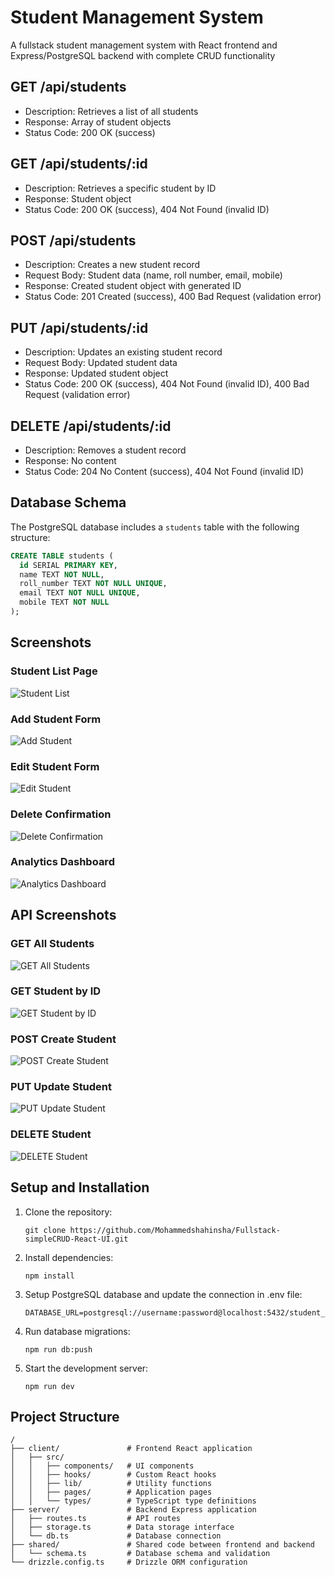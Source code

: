 # Student Management System

A fullstack student management system with React frontend and Express/PostgreSQL backend with complete CRUD functionality

## GET /api/students

* Description: Retrieves a list of all students
* Response: Array of student objects
* Status Code: 200 OK (success)

## GET /api/students/:id

* Description: Retrieves a specific student by ID
* Response: Student object
* Status Code: 200 OK (success), 404 Not Found (invalid ID)

## POST /api/students

* Description: Creates a new student record
* Request Body: Student data (name, roll number, email, mobile)
* Response: Created student object with generated ID
* Status Code: 201 Created (success), 400 Bad Request (validation error)

## PUT /api/students/:id

* Description: Updates an existing student record
* Request Body: Updated student data
* Response: Updated student object
* Status Code: 200 OK (success), 404 Not Found (invalid ID), 400 Bad Request (validation error)

## DELETE /api/students/:id

* Description: Removes a student record
* Response: No content
* Status Code: 204 No Content (success), 404 Not Found (invalid ID)

## Database Schema

The PostgreSQL database includes a `students` table with the following structure:

```sql
CREATE TABLE students (
  id SERIAL PRIMARY KEY,
  name TEXT NOT NULL,
  roll_number TEXT NOT NULL UNIQUE,
  email TEXT NOT NULL UNIQUE,
  mobile TEXT NOT NULL
);
```

## Screenshots

### Student List Page
![Student List](https://github.com/Mohammedshahinsha/Fullstack-simpleCRUD-React-UI/raw/main/images/student-list.png)

### Add Student Form
![Add Student](https://github.com/Mohammedshahinsha/Fullstack-simpleCRUD-React-UI/raw/main/images/add-student.png)

### Edit Student Form
![Edit Student](https://github.com/Mohammedshahinsha/Fullstack-simpleCRUD-React-UI/raw/main/images/edit-student.png)

### Delete Confirmation
![Delete Confirmation](https://github.com/Mohammedshahinsha/Fullstack-simpleCRUD-React-UI/raw/main/images/delete-confirmation.png)

### Analytics Dashboard
![Analytics Dashboard](https://github.com/Mohammedshahinsha/Fullstack-simpleCRUD-React-UI/raw/main/images/analytics.png)

## API Screenshots

### GET All Students
![GET All Students](https://github.com/Mohammedshahinsha/Fullstack-simpleCRUD-React-UI/raw/main/images/api-get-all.png)

### GET Student by ID
![GET Student by ID](https://github.com/Mohammedshahinsha/Fullstack-simpleCRUD-React-UI/raw/main/images/api-get-by-id.png)

### POST Create Student
![POST Create Student](https://github.com/Mohammedshahinsha/Fullstack-simpleCRUD-React-UI/raw/main/images/api-post.png)

### PUT Update Student
![PUT Update Student](https://github.com/Mohammedshahinsha/Fullstack-simpleCRUD-React-UI/raw/main/images/api-put.png)

### DELETE Student
![DELETE Student](https://github.com/Mohammedshahinsha/Fullstack-simpleCRUD-React-UI/raw/main/images/api-delete.png)

## Setup and Installation

1. Clone the repository:
   ```
   git clone https://github.com/Mohammedshahinsha/Fullstack-simpleCRUD-React-UI.git
   ```

2. Install dependencies:
   ```
   npm install
   ```

3. Setup PostgreSQL database and update the connection in .env file:
   ```
   DATABASE_URL=postgresql://username:password@localhost:5432/student_management
   ```

4. Run database migrations:
   ```
   npm run db:push
   ```

5. Start the development server:
   ```
   npm run dev
   ```

## Project Structure

```
/
├── client/               # Frontend React application
│   ├── src/
│   │   ├── components/   # UI components
│   │   ├── hooks/        # Custom React hooks
│   │   ├── lib/          # Utility functions
│   │   ├── pages/        # Application pages
│   │   └── types/        # TypeScript type definitions
├── server/               # Backend Express application
│   ├── routes.ts         # API routes
│   ├── storage.ts        # Data storage interface
│   └── db.ts             # Database connection
├── shared/               # Shared code between frontend and backend
│   └── schema.ts         # Database schema and validation
└── drizzle.config.ts     # Drizzle ORM configuration
```